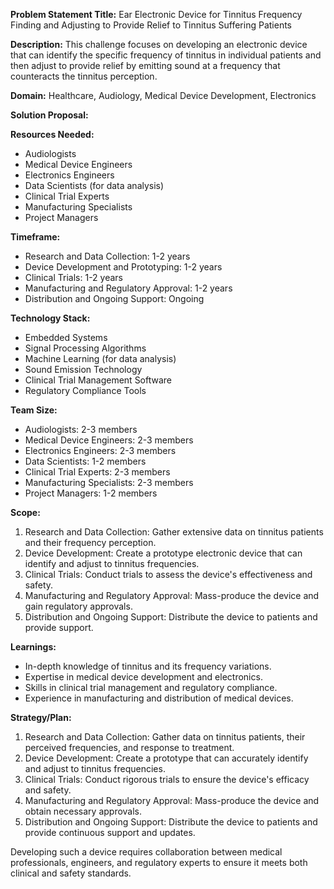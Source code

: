 **Problem Statement Title:** Ear Electronic Device for Tinnitus Frequency Finding and Adjusting to Provide Relief to Tinnitus Suffering Patients

**Description:** This challenge focuses on developing an electronic device that can identify the specific frequency of tinnitus in individual patients and then adjust to provide relief by emitting sound at a frequency that counteracts the tinnitus perception.

**Domain:** Healthcare, Audiology, Medical Device Development, Electronics

**Solution Proposal:**

**Resources Needed:**
- Audiologists
- Medical Device Engineers
- Electronics Engineers
- Data Scientists (for data analysis)
- Clinical Trial Experts
- Manufacturing Specialists
- Project Managers

**Timeframe:**
- Research and Data Collection: 1-2 years
- Device Development and Prototyping: 1-2 years
- Clinical Trials: 1-2 years
- Manufacturing and Regulatory Approval: 1-2 years
- Distribution and Ongoing Support: Ongoing

**Technology Stack:**
- Embedded Systems
- Signal Processing Algorithms
- Machine Learning (for data analysis)
- Sound Emission Technology
- Clinical Trial Management Software
- Regulatory Compliance Tools

**Team Size:**
- Audiologists: 2-3 members
- Medical Device Engineers: 2-3 members
- Electronics Engineers: 2-3 members
- Data Scientists: 1-2 members
- Clinical Trial Experts: 2-3 members
- Manufacturing Specialists: 2-3 members
- Project Managers: 1-2 members

**Scope:**
1. Research and Data Collection: Gather extensive data on tinnitus patients and their frequency perception.
2. Device Development: Create a prototype electronic device that can identify and adjust to tinnitus frequencies.
3. Clinical Trials: Conduct trials to assess the device's effectiveness and safety.
4. Manufacturing and Regulatory Approval: Mass-produce the device and gain regulatory approvals.
5. Distribution and Ongoing Support: Distribute the device to patients and provide support.

**Learnings:**
- In-depth knowledge of tinnitus and its frequency variations.
- Expertise in medical device development and electronics.
- Skills in clinical trial management and regulatory compliance.
- Experience in manufacturing and distribution of medical devices.

**Strategy/Plan:**
1. Research and Data Collection: Gather data on tinnitus patients, their perceived frequencies, and response to treatment.
2. Device Development: Create a prototype that can accurately identify and adjust to tinnitus frequencies.
3. Clinical Trials: Conduct rigorous trials to ensure the device's efficacy and safety.
4. Manufacturing and Regulatory Approval: Mass-produce the device and obtain necessary approvals.
5. Distribution and Ongoing Support: Distribute the device to patients and provide continuous support and updates.

Developing such a device requires collaboration between medical professionals, engineers, and regulatory experts to ensure it meets both clinical and safety standards.